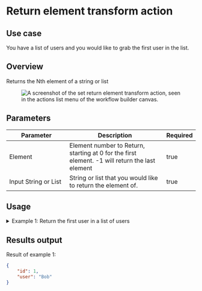 # Return element transform action

## Use case

You have a list of users and you would like to grab the first user in the list.

## Overview

Returns the Nth element of a string or list

<figure><img src="../../../../.gitbook/assets/Screenshot 2025-05-01 at 2.53.38 PM.png" alt="A screenshot of the set return element transform action, seen in the actions list menu of the workflow builder canvas."><figcaption></figcaption></figure>

## Parameters

<table><thead><tr><th width="217">Parameter</th><th width="417.3333333333333">Description</th><th data-type="checkbox">Required</th></tr></thead><tbody><tr><td>Element</td><td>Element number to Return, starting at 0 for the first element. -1 will return the last element</td><td>true</td></tr><tr><td>Input String or List</td><td>String or list that you would like to return the element of.</td><td>true</td></tr></tbody></table>

## Usage

<details>

<summary>Example 1: Return the first user in a list of users</summary>

Input:

**Element:** 0

**Input String or List:**

```json
[
    {
        "id": 1,
        "user": "Bob"
    },
    {
        "id": 2,
        "user": "Kim"
    },
    {
        "id": 3,
        "user": "Magnus"
    },
    {
        "id": 4,
        "user": "Karin"
    },
]
```

</details>

## Results output

Result of example 1:

```json
{
	"id": 1,
	"user": "Bob"
}
```
